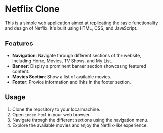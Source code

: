 # Netflix Clone

This is a simple web application aimed at replicating the basic functionality and design of Netflix. It's built using HTML, CSS, and JavaScript.

## Features

- **Navigation**: Navigate through different sections of the website, including Home, Movies, TV Shows, and My List.
- **Banner**: Display a prominent banner section showcasing featured content.
- **Movies Section**: Show a list of available movies.
- **Footer**: Provide information and links in the footer section.

## Usage

1. Clone the repository to your local machine.
2. Open `index.html` in your web browser.
3. Navigate through the different sections using the navigation menu.
4. Explore the available movies and enjoy the Netflix-like experience.

